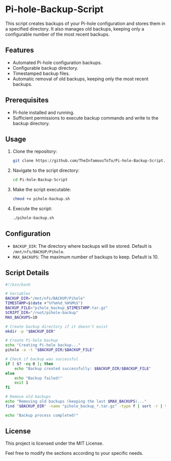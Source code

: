 # Pi-hole-Backup-Script

This script creates backups of your Pi-hole configuration and stores them in a specified directory. It also manages old backups, keeping only a configurable number of the most recent backups.

## Features
- Automated Pi-hole configuration backups.
- Configurable backup directory.
- Timestamped backup files.
- Automatic removal of old backups, keeping only the most recent backups.

## Prerequisites
- Pi-hole installed and running.
- Sufficient permissions to execute backup commands and write to the backup directory.

## Usage
1. Clone the repository:
   ```sh
   git clone https://github.com/TheInfamousToTo/Pi-hole-Backup-Script.git
   ```
2. Navigate to the script directory:
   ```sh
   cd Pi-hole-Backup-Script
   ```
3. Make the script executable:
   ```sh
   chmod +x pihole-backup.sh
   ```
4. Execute the script:
   ```sh
   ./pihole-backup.sh
   ```

## Configuration
- `BACKUP_DIR`: The directory where backups will be stored. Default is `/mnt/nfs/BACKUP/Pihole`.
- `MAX_BACKUPS`: The maximum number of backups to keep. Default is 10.

## Script Details
```bash
#!/bin/bash

# Variables
BACKUP_DIR="/mnt/nfs/BACKUP/Pihole"
TIMESTAMP=$(date +"%Y%m%d_%H%M%S")
BACKUP_FILE="pihole_backup_$TIMESTAMP.tar.gz"
SCRIPT_DIR="/root/pihole-backup"
MAX_BACKUPS=10

# Create backup directory if it doesn't exist
mkdir -p "$BACKUP_DIR"

# Create Pi-hole backup
echo "Creating Pi-hole backup..."
pihole -a -t "$BACKUP_DIR/$BACKUP_FILE"

# Check if backup was successful
if [ $? -eq 0 ]; then
    echo "Backup created successfully: $BACKUP_DIR/$BACKUP_FILE"
else
    echo "Backup failed!"
    exit 1
fi

# Remove old backups
echo "Removing old backups (keeping the last $MAX_BACKUPS)..."
find "$BACKUP_DIR" -name "pihole_backup_*.tar.gz" -type f | sort -r | tail -n +$((MAX_BACKUPS + 1)) | xargs rm -f

echo "Backup process completed!"
```

## License
This project is licensed under the MIT License.

Feel free to modify the sections according to your specific needs.
